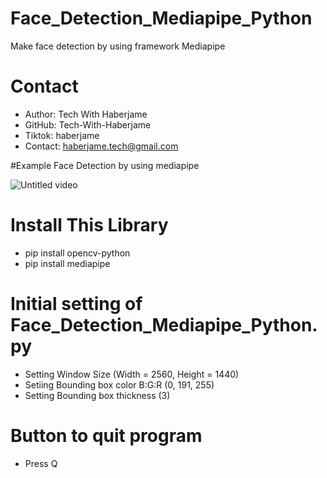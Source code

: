 # Face_Detection_Mediapipe_Python
Make face detection by using framework Mediapipe 

# Contact
- Author: Tech With Haberjame
- GitHub: Tech-With-Haberjame
- Tiktok: haberjame
- Contact: haberjame.tech@gmail.com

#Example Face Detection by using mediapipe


![Untitled video](https://github.com/Tech-With-Haberjame/Face_Detection_Mediapipe/assets/135504212/870f88fc-135b-4e4c-ace8-c1511ee5d185)

# Install This Library
- pip install opencv-python
- pip install mediapipe

# Initial setting of  Face_Detection_Mediapipe_Python.py
- Setting Window Size (Width = 2560, Height = 1440)
- Setiing Bounding box color B:G:R (0, 191, 255) 
- Setting Bounding box thickness (3)

# Button to quit program
- Press Q

